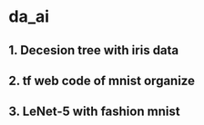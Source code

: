 # da_ai

## 1. Decesion tree with iris data

## 2. tf web code of mnist organize

## 3. LeNet-5 with fashion mnist

##
